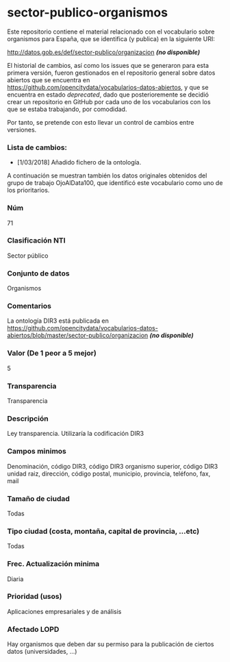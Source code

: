 # sector-publico-organismos
Este repositorio contiene el material relacionado con el vocabulario sobre organismos para España, que se identifica (y publica) en la siguiente URI:

http://datos.gob.es/def/sector-publico/organizacion ***(no disponible)***

El historial de cambios, así como los issues que se generaron para esta primera versión, fueron gestionados en el repositorio general sobre datos abiertos que se encuentra en https://github.com/opencitydata/vocabularios-datos-abiertos, y que se encuentra en estado *deprecated*, dado que posterioremente se decidió crear un repositorio en GitHub por cada uno de los vocabularios con los que se estaba trabajando, por comodidad.

Por tanto, se pretende con esto llevar un control de cambios entre versiones.

### Lista de cambios:
* [1/03/2018] Añadido fichero de la ontología.

A continuación se muestran también los datos originales obtenidos del grupo de trabajo OjoAlData100, que identificó este vocabulario como uno de los prioritarios.

### Núm
71
### Clasificación NTI
Sector público
### Conjunto de datos
Organismos
### Comentarios
La ontología DIR3 está publicada en https://github.com/opencitydata/vocabularios-datos-abiertos/blob/master/sector-publico/organizacion ***(no disponible)***
### Valor (De 1 peor a 5 mejor)
5
### Transparencia
Transparencia
### Descripción
Ley transparencia. Utilizaría la codificación DIR3
### Campos minimos
Denominación, código DIR3, código DIR3 organismo superior, código DIR3 unidad raiz, dirección, código postal, municipio, provincia, teléfono, fax, mail
### Tamaño de ciudad
Todas
### Tipo ciudad (costa, montaña, capital de provincia, …etc)
Todas
### Frec. Actualización minima
Diaria
### Prioridad (usos)
Aplicaciones empresariales y de análisis
### Afectado LOPD
Hay organismos que deben dar su permiso para la publicación de ciertos datos (universidades, ...)
